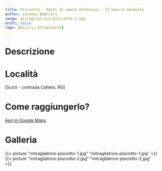 ```yaml
---
title: Pisciotto - Resti di opera difensiva - II Guerra mondiale
author: Lorenzo Baglieri
image: mitragliatrice-pisciotto-1.jpg
draft: false
tags: [Scicli, Artiglieria]
---
```


# Descrizione

# Località
[Scicli - contrada Catteto, RG]

# Come raggiungerlo?
[Apri in Google Maps](https://goo.gl/maps/cFszUBnTK4y1HUH16)

# Galleria

{{< picture "mitragliatrice-pisciotto-1.jpg" "mitragliatrice-pisciotto-1.jpg" >}}
{{< picture "mitragliatrice-pisciotto-2.jpg" "mitragliatrice-pisciotto-2.jpg" >}}